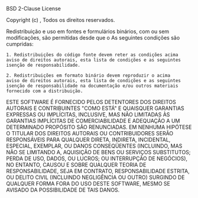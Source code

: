 BSD 2-Clause License

Copyright (c) <ano>, <nome do autor> Todos os direitos reservados.

Redistribuição e uso em fontes e formulários binários, com ou 
    sem modificações, são permitidas desde que o 
    As seguintes condições são cumpridas:

    1. Redistribuições do código fonte devem reter as condições acima 
    aviso de direitos autorais, esta lista de condições e as seguintes
    isenção de responsabilidade.

    2. Redistribuições em formato binário devem reproduzir o acima
    aviso de direitos autorais, esta lista de condições e as seguintes
    isenção de responsabilidade na documentação e/ou outros materiais 
    fornecido com a distribuição.

ESTE SOFTWARE É FORNECIDO PELOS DETENTORES DOS DIREITOS AUTORAIS E CONTRIBUINTES
    "COMO ESTÁ" E QUAISQUER GARANTIAS EXPRESSAS OU IMPLÍCITAS, INCLUSIVE,
    MAS NÃO LIMITADAS ÀS GARANTIAS IMPLÍCITAS DE COMERCIABILIDADE
    E ADEQUAÇÃO A UM DETERMINADO PROPÓSITO SÃO RENUNCIADAS.
    EM NENHUMA HIPÓTESE O TITULAR DOS DIREITOS AUTORAIS OU CONTRIBUIDORES SERÃO RESPONSÁVEIS
    PARA QUALQUER DIRETA, INDIRETA, INCIDENTAL, ESPECIAL, EXEMPLAR,
    OU DANOS CONSEQÜENTES (INCLUINDO, MAS NÃO SE LIMITANDO A,
    AQUISIÇÃO DE BENS OU SERVIÇOS SUBSTITUTOS; PERDA DE USO,
    DADOS, OU LUCROS; OU INTERRUPÇÃO DE NEGÓCIOS), NO ENTANTO, CAUSOU E
    SOBRE QUALQUER TEORIA DE RESPONSABILIDADE, SEJA EM CONTRATO,
    RESPONSABILIDADE ESTRITA, OU DELITO CIVIL (INCLUINDO NEGLIGÊNCIA OU OUTRO) 
    SURGINDO DE QUALQUER FORMA FORA DO USO DESTE SOFTWARE,
    MESMO SE AVISADO DA POSSIBILIDADE DE TAIS DANOS.
